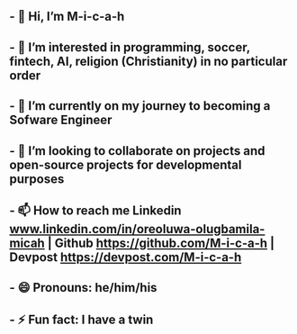 ## - 👋 Hi, I’m M-i-c-a-h
## - 👀 I’m interested in programming, soccer, fintech, AI, religion (Christianity) in no particular order
## - 🌱 I’m currently on my journey to becoming a Sofware Engineer
## - 💞️ I’m looking to collaborate on projects and open-source projects for developmental purposes
## - 📫 How to reach me Linkedin www.linkedin.com/in/oreoluwa-olugbamila-micah | Github https://github.com/M-i-c-a-h | Devpost https://devpost.com/M-i-c-a-h 
## - 😄 Pronouns: he/him/his
## - ⚡ Fun fact: I have a twin

<!---
M-i-c-a-h/M-i-c-a-h is a ✨ special ✨ repository because its `README.md` (this file) appears on your GitHub profile.
You can click the Preview link to take a look at your changes.
--->
